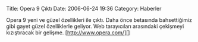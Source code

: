 Title: Opera 9 Çıktı
Date: 2006-06-24 19:36
Category: Haberler

Opera 9 yeni ve güzel özellikleri ile çıktı. Daha önce betasında
bahsettiğimiz gibi gayet güzel özelliklerle geliyor. Web tarayıcıları
arasındaki çekişmeyi kızıştıracak bir gelişme. [http://www.opera.com/][]

  [http://www.opera.com/]: http://www.opera.com/ "Opera 9"
